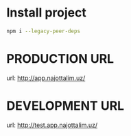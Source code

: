 # Install project
```bash
npm i --legacy-peer-deps
```

# PRODUCTION URL
url: http://app.najottalim.uz/

# DEVELOPMENT URL
url: http://test.app.najottalim.uz/